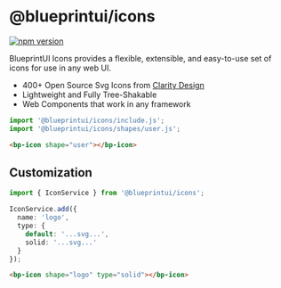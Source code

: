 # @blueprintui/icons

[![npm version](https://badge.fury.io/js/@blueprintui%2Ficons.svg)](https://badge.fury.io/js/@blueprintui%2Ficons)

BlueprintUI Icons provides a flexible, extensible, and easy-to-use set of icons for use in any web UI.

- 400+ Open Source Svg Icons from [Clarity Design](https://clarity.design)
- Lightweight and Fully Tree-Shakable
- Web Components that work in any framework

```typescript
import '@blueprintui/icons/include.js';
import '@blueprintui/icons/shapes/user.js';
```

```html
<bp-icon shape="user"></bp-icon>
```

## Customization

```typescript
import { IconService } from '@blueprintui/icons';

IconService.add({
  name: 'logo',
  type: {
    default: '...svg...',
    solid: '...svg...'
  }
});
```

```html
<bp-icon shape="logo" type="solid"></bp-icon>
```